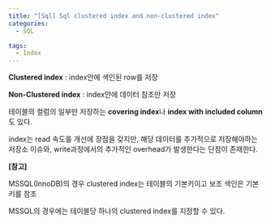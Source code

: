```yaml
---
title: "[Sql] Sql clustered index and non-clustered index"
categories:
  - SQL

tags:
  - Index
---
```


**Clustered index** : index안에 색인된 row를 저장

**Non-Clustered index** : index안에 데이터 참조만 저장



테이블의 컬럼의 일부만 저장하는 **covering index**나 **index with included column**도 있다.



index는 read 속도를 개선에 장점을 갖지만, 해당 데이터를 추가적으로 저장해야하는 저장소 이슈와, write과정에서의 추가적인 overhead가 발생한다는 단점이 존재한다.



**[참고]**

MSSQL(InnoDB)의 경우 clustered index는 테이블의 기본키이고 보조 색인은 기본키를 참조

MSSQL의 경우에는 테이블당 하나의 clustered index를 지정할 수 있다.